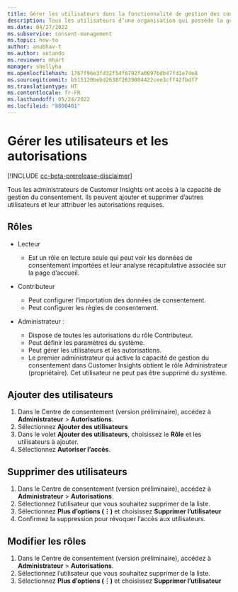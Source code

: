 ```yaml
---
title: Gérer les utilisateurs dans la fonctionnalité de gestion des consentements
description: Tous les utilisateurs d’une organisation qui possède la gestion des consentements peuvent accéder au service. Les administrateurs ajoutent des utilisateurs et leur attribuent les autorisations requises dans Customer Insights.
ms.date: 04/27/2022
ms.subservice: consent-management
ms.topic: how-to
author: anubhav-t
ms.author: antando
ms.reviewer: mhart
manager: shellyha
ms.openlocfilehash: 1767f96e3fd32f54f6792fa0697bdb47fd1e74e8
ms.sourcegitcommit: b515120bebd2638f2639004422cee3cff42fbdf7
ms.translationtype: HT
ms.contentlocale: fr-FR
ms.lasthandoff: 05/24/2022
ms.locfileid: "8800401"
---
```

# <a name="manage-users-and-permissions"></a>Gérer les utilisateurs et les autorisations

[!INCLUDE [cc-beta-prerelease-disclaimer](includes/cc-beta-prerelease-disclaimer.md)]

Tous les administrateurs de Customer Insights ont accès à la capacité de gestion du consentement. Ils peuvent ajouter et supprimer d’autres utilisateurs et leur attribuer les autorisations requises.

## <a name="roles"></a>Rôles

- Lecteur
    - Est un rôle en lecture seule qui peut voir les données de consentement importées et leur analyse récapitulative associée sur la page d’accueil.

- Contributeur
    - Peut configurer l’importation des données de consentement.
    - Peut configurer les règles de consentement.

- Administrateur : 
    - Dispose de toutes les autorisations du rôle Contributeur.
    - Peut définir les paramètres du système.
    - Peut gérer les utilisateurs et les autorisations.
    - Le premier administrateur qui active la capacité de gestion du consentement dans Customer Insights obtient le rôle Administrateur (propriétaire). Cet utilisateur ne peut pas être supprimé du système.

## <a name="add-users"></a>Ajouter des utilisateurs

1. Dans le Centre de consentement (version préliminaire), accédez à **Administrateur** > **Autorisations**.
1. Sélectionnez **Ajouter des utilisateurs**
1. Dans le volet **Ajouter des utilisateurs**, choisissez le **Rôle** et les utilisateurs à ajouter. 
1. Sélectionnez **Autoriser l’accès**. 

## <a name="remove-users"></a>Supprimer des utilisateurs

1. Dans le Centre de consentement (version préliminaire), accédez à **Administrateur** > **Autorisations**.
1. Sélectionnez l’utilisateur que vous souhaitez supprimer de la liste.
1. Sélectionnez **Plus d’options (&vellip;)** et choisissez **Supprimer l’utilisateur**
1. Confirmez la suppression pour révoquer l’accès aux utilisateurs.

## <a name="change-roles"></a>Modifier les rôles

1. Dans le Centre de consentement (version préliminaire), accédez à **Administrateur** > **Autorisations**.
1. Sélectionnez l’utilisateur que vous souhaitez supprimer de la liste.
1. Sélectionnez **Plus d’options (&vellip;)** et choisissez **Supprimer l’utilisateur**
